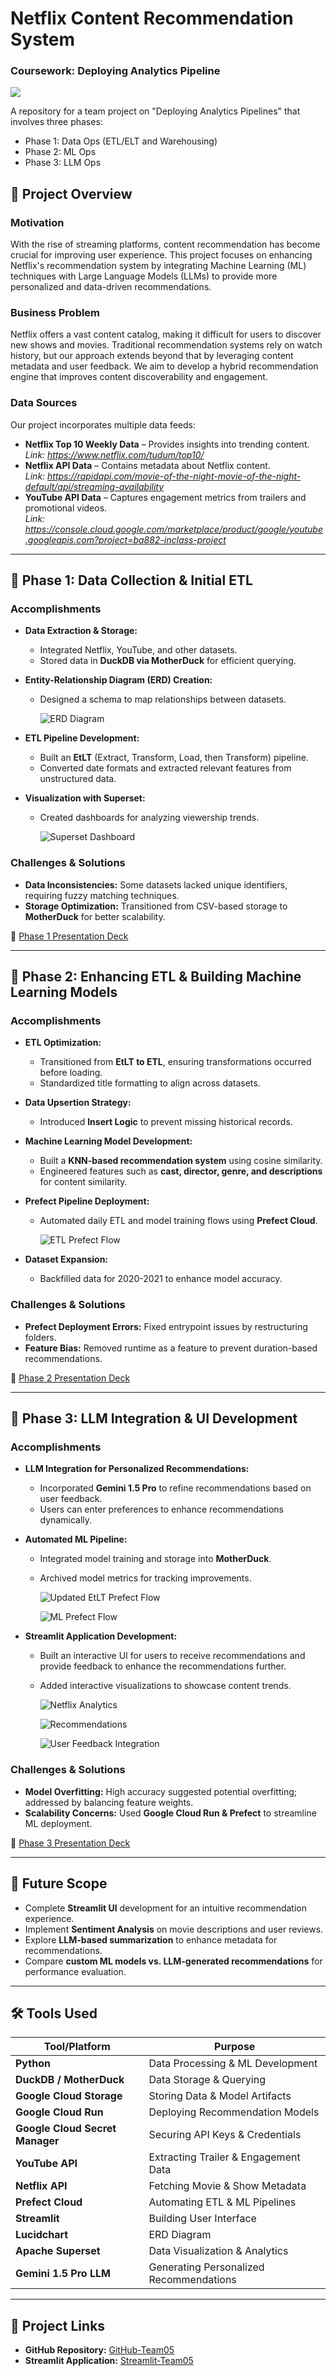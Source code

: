 # Netflix Content Recommendation System
### **Coursework: Deploying Analytics Pipeline**

![](https://github.com/SnehaEkka/BA882-Netflix-Analytics-Pipeline/blob/main/Images/netflix-banner.png)

A repository for a team project on "Deploying Analytics Pipelines" that involves three phases:
- Phase 1: Data Ops (ETL/ELT and Warehousing)
- Phase 2: ML Ops
- Phase 3: LLM Ops

## 📌 Project Overview
### Motivation
With the rise of streaming platforms, content recommendation has become crucial for improving user experience. This project focuses on enhancing Netflix's recommendation system by integrating Machine Learning (ML) techniques with Large Language Models (LLMs) to provide more personalized and data-driven recommendations.

### Business Problem
Netflix offers a vast content catalog, making it difficult for users to discover new shows and movies. Traditional recommendation systems rely on watch history, but our approach extends beyond that by leveraging content metadata and user feedback. We aim to develop a hybrid recommendation engine that improves content discoverability and engagement.

### Data Sources
Our project incorporates multiple data feeds:
- **Netflix Top 10 Weekly Data** – Provides insights into trending content. \
   *Link: https://www.netflix.com/tudum/top10/*
- **Netflix API Data** – Contains metadata about Netflix content. \
   *Link: https://rapidapi.com/movie-of-the-night-movie-of-the-night-default/api/streaming-availability*
- **YouTube API Data** – Captures engagement metrics from trailers and promotional videos. \
   *Link: https://console.cloud.google.com/marketplace/product/google/youtube.googleapis.com?project=ba882-inclass-project*

---

## 🚀 Phase 1: Data Collection & Initial ETL
### Accomplishments
- **Data Extraction & Storage:**
  - Integrated Netflix, YouTube, and other datasets.
  - Stored data in **DuckDB via MotherDuck** for efficient querying.
- **Entity-Relationship Diagram (ERD) Creation:**
  - Designed a schema to map relationships between datasets.
    
    ![ERD Diagram](https://github.com/SnehaEkka/BA882-Netflix-Analytics-Pipeline/blob/main/Images/Data_Model_ERD.png)
    
- **ETL Pipeline Development:**
  - Built an **EtLT** (Extract, Transform, Load, then Transform) pipeline.
  - Converted date formats and extracted relevant features from unstructured data.
- **Visualization with Superset:**
  - Created dashboards for analyzing viewership trends.
    
    ![Superset Dashboard](https://github.com/SnehaEkka/BA882-Netflix-Analytics-Pipeline/blob/main/Images/Superset_Dashboard.jpeg)

### Challenges & Solutions
- **Data Inconsistencies:** Some datasets lacked unique identifiers, requiring fuzzy matching techniques.
- **Storage Optimization:** Transitioned from CSV-based storage to **MotherDuck** for better scalability.

🔗 [Phase 1 Presentation Deck](https://www.canva.com/design/DAGUIVPifwA/-WOV-uiLMT-rBssArXQrYw/edit)

---

## 🔄 Phase 2: Enhancing ETL & Building Machine Learning Models
### Accomplishments
- **ETL Optimization:**
  - Transitioned from **EtLT to ETL**, ensuring transformations occurred before loading.
  - Standardized title formatting to align across datasets.
- **Data Upsertion Strategy:**
  - Introduced **Insert Logic** to prevent missing historical records.
- **Machine Learning Model Development:**
  - Built a **KNN-based recommendation system** using cosine similarity.
  - Engineered features such as **cast, director, genre, and descriptions** for content similarity.
- **Prefect Pipeline Deployment:**
  - Automated daily ETL and model training flows using **Prefect Cloud**.
    
    ![ETL Prefect Flow](https://github.com/SnehaEkka/BA882-Netflix-Analytics-Pipeline/blob/main/Images/ETL%20(2).png)
    
- **Dataset Expansion:**
  - Backfilled data for 2020-2021 to enhance model accuracy.

### Challenges & Solutions
- **Prefect Deployment Errors:** Fixed entrypoint issues by restructuring folders.
- **Feature Bias:** Removed runtime as a feature to prevent duration-based recommendations.

🔗 [Phase 2 Presentation Deck](https://www.canva.com/design/DAGWRog81pI/aznUdOi6MgHU1gRZUSaA_g/edit)

---

## 🤖 Phase 3: LLM Integration & UI Development
### Accomplishments
- **LLM Integration for Personalized Recommendations:**
  - Incorporated **Gemini 1.5 Pro** to refine recommendations based on user feedback.
  - Users can enter preferences to enhance recommendations dynamically.
- **Automated ML Pipeline:**
  - Integrated model training and storage into **MotherDuck**.
  - Archived model metrics for tracking improvements.
    
    ![Updated EtLT Prefect Flow](https://github.com/SnehaEkka/BA882-Netflix-Analytics-Pipeline/blob/main/Images/EtLt%20(3).png)
    
    ![ML Prefect Flow](https://github.com/SnehaEkka/BA882-Netflix-Analytics-Pipeline/blob/main/Images/ML%20Flow%20(3).png)
    
- **Streamlit Application Development:**
  - Built an interactive UI for users to receive recommendations and provide feedback to enhance the recommendations further.
  - Added interactive visualizations to showcase content trends.
    
    ![Netflix Analytics](https://github.com/SnehaEkka/BA882-Netflix-Analytics-Pipeline/blob/main/Images/Streamlit%20Analytics%20(3).png)
    
    ![Recommendations](https://github.com/SnehaEkka/BA882-Netflix-Analytics-Pipeline/blob/main/Images/Streamlit%20KNN%20(3).png)
    
    ![User Feedback Integration](https://github.com/SnehaEkka/BA882-Netflix-Analytics-Pipeline/blob/main/Images/Streamlit%20LLM%20(3).png)

### Challenges & Solutions
- **Model Overfitting:** High accuracy suggested potential overfitting; addressed by balancing feature weights.
- **Scalability Concerns:** Used **Google Cloud Run & Prefect** to streamline ML deployment.

🔗 [Phase 3 Presentation Deck](https://www.canva.com/design/DAGY5lGoI4o/MsgTkczwbwXbCAuP1FvooQ/edit)

---

## 🔮 Future Scope
- Complete **Streamlit UI** development for an intuitive recommendation experience.
- Implement **Sentiment Analysis** on movie descriptions and user reviews.
- Explore **LLM-based summarization** to enhance metadata for recommendations.
- Compare **custom ML models vs. LLM-generated recommendations** for performance evaluation.

---

## 🛠️ Tools Used
| Tool/Platform | Purpose |
|--------------|---------|
| **Python** | Data Processing & ML Development |
| **DuckDB / MotherDuck** | Data Storage & Querying |
| **Google Cloud Storage** | Storing Data & Model Artifacts |
| **Google Cloud Run** | Deploying Recommendation Models |
| **Google Cloud Secret Manager** | Securing API Keys & Credentials |
| **YouTube API** | Extracting Trailer & Engagement Data |
| **Netflix API** | Fetching Movie & Show Metadata |
| **Prefect Cloud** | Automating ETL & ML Pipelines |
| **Streamlit** | Building User Interface |
| **Lucidchart** | ERD Diagram |
| **Apache Superset** | Data Visualization & Analytics |
| **Gemini 1.5 Pro LLM** | Generating Personalized Recommendations |

---

## 📌 Project Links
- **GitHub Repository:** [GitHub-Team05](https://github.com/SnehaEkka/BA882-Netflix-Analytics-Pipeline/tree/main)
- **Streamlit Application:** [Streamlit-Team05](https://streamlit-poc-614716406197.us-central1.run.app/)
